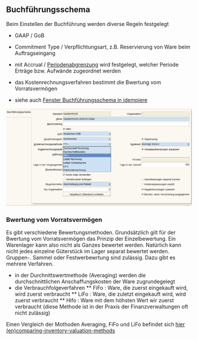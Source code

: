 ## Buchführungsschema 

Beim Einstellen der Buchführung werden diverse Regeln festgelegt 
* GAAP / GoB 
* Commitment Type / Verpflichtungsart, z.B. Reservierung von Ware beim Auftragseingang
* mit Accrual / [Periodenabgrenzung](http://www.wirtschaftslexikon24.com/d/accrual-principle/accrual-principle.htm) wird festgelegt, welcher Periode Erträge bzw. Aufwände zugeordnet werden  
* das Kostenrechnungsverfahren bestimmt die Bwertung vom Vorratsvermögen

* siehe auch [Fenster Buchführungsschema in idempiere](http://wiki.idempiere.org/de/Buchf%C3%BChrungsschema_%28Fenster_ID-125%29)

![](../.gitbook/assets/Kostenrechnungsmethode.PNG) 

### Bwertung vom Vorratsvermögen

Es gibt verschiedene Bewertungsmethoden. Grundsätzlich gilt für der Bwertung vom Vorratsvermögen das Prinzip der Einzelbewertung. Ein Warenlager kann also nicht als Ganzes bewertet werden. Natürlich kann nicht jedes einzelne Güterstück im Lager separat bewertet werden. Gruppen-. Sammel oder Festwerbewrtung sind zulässig. Dazu gibt es mehrere Verfahren.

* in der Durchnittswertmethode (Averaging) werden die durchschnittlichen Anschaffungskosten der Ware zugrundegelegt 
* die Verbrauchfolgeverfahren
  ** FiFo : Ware, die zuerst eingekauft wird, wird zuerst verbraucht
  ** LiFo : Ware, die zuletzt eingekauft wird, wird zuerst verbraucht
  ** Hifo : Ware mit dem höhsten Wert wir zuerst verbraucht (diese Methode ist in der Praxis der Finanzverwaltungen oft nicht zulässig)

Einen Vergleich der Mothoden Averaging, FiFo und LiFo befindet sich [hier (en)comparing-inventory-valuation-methods](https://www.dummies.com/business/operations-management/comparing-inventory-valuation-methods-for-a-business/)